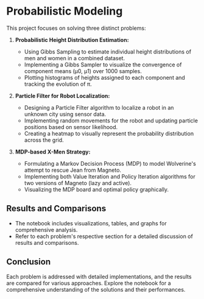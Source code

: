# Probabilistic Modeling

This project focuses on solving three distinct problems:

1. **Probabilistic Height Distribution Estimation:**

   - Using Gibbs Sampling to estimate individual height distributions of men and women in a combined dataset.
   - Implementing a Gibbs Sampler to visualize the convergence of component means (μ0, μ1) over 1000 samples.
   - Plotting histograms of heights assigned to each component and tracking the evolution of π.

2. **Particle Filter for Robot Localization:**

   - Designing a Particle Filter algorithm to localize a robot in an unknown city using sensor data.
   - Implementing random movements for the robot and updating particle positions based on sensor likelihood.
   - Creating a heatmap to visually represent the probability distribution across the grid.

3. **MDP-based X-Men Strategy:**

   - Formulating a Markov Decision Process (MDP) to model Wolverine's attempt to rescue Jean from Magneto.
   - Implementing both Value Iteration and Policy Iteration algorithms for two versions of Magneto (lazy and active).
   - Visualizing the MDP board and optimal policy graphically.

## Results and Comparisons

- The notebook includes visualizations, tables, and graphs for comprehensive analysis.
- Refer to each problem's respective section for a detailed discussion of results and comparisons.

## Conclusion

Each problem is addressed with detailed implementations, and the results are compared for various approaches. Explore the notebook for a comprehensive understanding of the solutions and their performances.
